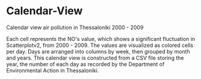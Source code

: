 # Calendar-View
Calendar view air pollution in Thessaloniki 2000 - 2009

Each cell represents the NO's value, which shows a significant fluctuation in Scatterplotv2, from 2000 - 2009.
The values are visualized as colored cells per day. Days are arranged into columns by week, then grouped by month and years. This calendar view is constructed from a CSV file storing the year, the number of each day as recorded by the Department of Environmental Action in Thessaloniki.
